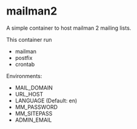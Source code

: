 # mailman2
A simple container to host mailman 2 mailing lists.

This container run 
- mailman
- postfix
- crontab
    
Environments:
- MAIL_DOMAIN
- URL_HOST
- LANGUAGE (Default: en)
- MM_PASSWORD
- MM_SITEPASS
- ADMIN_EMAIL